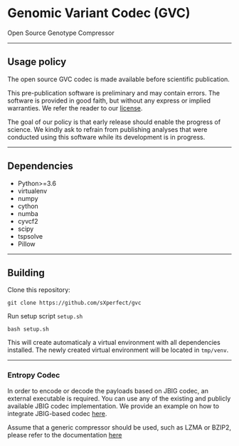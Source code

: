 # Genomic Variant Codec (GVC)

Open Source Genotype Compressor

---

## Usage policy

The open source GVC codec is made available before scientific publication.

This pre-publication software is preliminary and may contain errors.
The software is provided in good faith, but without any express or implied warranties.
We refer the reader to our [license](LICENSE).

The goal of our policy is that early release should enable the progress of science.
We kindly ask to refrain from publishing analyses that were conducted using this software while its development is in progress.

--- 
## Dependencies

* Python>=3.6
* virtualenv
* numpy
* cython
* numba
* cyvcf2
* scipy
* tspsolve
* Pillow

---
## Building

Clone this repository:

    git clone https://github.com/sXperfect/gvc

Run setup script `setup.sh`

    bash setup.sh

This will create automaticaly a virtual environment with all dependencies installed.
The newly created virtual environment will be located in `tmp/venv`.

---
### Entropy Codec

In order to encode or decode the payloads based on JBIG codec, an external executable is required.
You can use any of the existing and publicly available JBIG codec implementation.
We provide an example on how to integrate JBIG-based codec [here](JBIG).

Assume that a generic compressor should be used, such as LZMA or BZIP2, please refer to the documentation [here](CODEC)